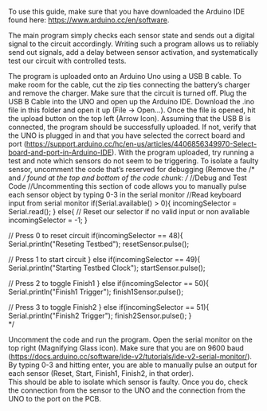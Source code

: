To use this guide, make sure that you have downloaded the Arduino IDE found here: https://www.arduino.cc/en/software. 

The main program simply checks each sensor state and sends out a digital signal to the circuit accordingly. Writing such a program allows us to reliably send out signals, add a delay between sensor activation, and systematically test our circuit with controlled tests. 

The program is uploaded onto an Arduino Uno using a USB B cable. To make room for the cable, cut the zip ties connecting the battery’s charger and remove the charger. 
Make sure that the circuit is turned off. 
Plug the USB B Cable into the UNO and open up the Arduino IDE. 
Download the .ino file in this folder and open it up (File -> Open…). 
Once the file is opened, hit the upload button on the top left (Arrow Icon). 
Assuming that the USB B is connected, the program should be successfully uploaded. If not, verify that the UNO is plugged in and that you have selected the correct board and port (https://support.arduino.cc/hc/en-us/articles/4406856349970-Select-board-and-port-in-Arduino-IDE). 
With the program uploaded, try running a test and note which sensors do not seem to be triggering. 
To isolate a faulty sensor, uncomment the code that’s reserved for debugging (Remove the /* and */ found at the top and bottom of the code chunk: 
  /*
  //Debug and Test Code
  //Uncommenting this section of code allows you to manually pulse each sensor object by typing 0-3 in the serial monitor
  //Read keyboard input from serial monitor
  if(Serial.available() > 0){
    incomingSelector = Serial.read();
  } else{
    // Reset our selector if no valid input or non avaliable
    incomingSelector = -1;
  }


  // Press 0 to reset circuit
  if(incomingSelector == 48){
    Serial.println("Reseting Testbed");
    resetSensor.pulse();    


  // Press 1 to start circuit
  } else if(incomingSelector == 49){
    Serial.println("Starting Testbed Clock");
    startSensor.pulse();
 
  // Press 2 to toggle Finish1
  } else if(incomingSelector == 50){
    Serial.println("Finish1 Trigger");
    finish1Sensor.pulse();
 
  // Press 3 to toggle Finish2
  } else if(incomingSelector == 51){
    Serial.println("Finish2 Trigger");
    finish2Sensor.pulse();
  }  
  */

Uncomment the code and run the program. 
Open the serial monitor on the top right (Magnifying Glass icon). Make sure that you are on 9600 baud (https://docs.arduino.cc/software/ide-v2/tutorials/ide-v2-serial-monitor/). 
By typing 0-3 and hitting enter, you are able to manually pulse an output for each sensor (Reset, Start, Finish1, Finish2, in that order).  
This should be able to isolate which sensor is faulty. Once you do, check the connection from the sensor to the UNO and the connection from the UNO to the port on the PCB. 


